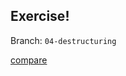 ## Exercise!

Branch: `04-destructuring`

[compare](https://github.com/voorhoede/code-class-es6/compare/04-destructuring...04-destructuring-solution)
